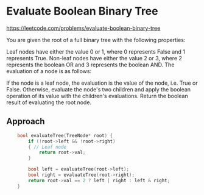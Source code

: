 # Evaluate Boolean Binary Tree

https://leetcode.com/problems/evaluate-boolean-binary-tree

You are given the root of a full binary tree with the following properties:

Leaf nodes have either the value 0 or 1, where 0 represents False and 1 represents True.
Non-leaf nodes have either the value 2 or 3, where 2 represents the boolean OR and 3 represents the boolean AND.
The evaluation of a node is as follows:

If the node is a leaf node, the evaluation is the value of the node, i.e. True or False.
Otherwise, evaluate the node's two children and apply the boolean operation of its value with the children's evaluations.
Return the boolean result of evaluating the root node.


## Approach 

``` C++
    bool evaluateTree(TreeNode* root) {
        if (!root->left && !root->right)
        { // Leaf node
            return root->val;
        }

        bool left = evaluateTree(root->left);
        bool right = evaluateTree(root->right);
        return root->val == 2 ? left | right : left & right;
    }
```

